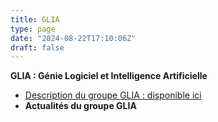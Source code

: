 ```yaml
---
title: GLIA
type: page
date: "2024-08-22T17:10:06Z"
draft: false
---
```


**GLIA : Génie Logiciel et Intelligence Artificielle**

  * [Description du groupe GLIA : disponible ici](https://gdr-gpl.cnrs.fr/?page_id=177)
  * **Actualités du groupe GLIA**


